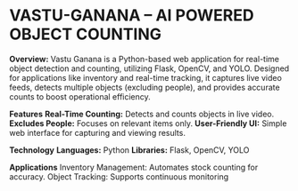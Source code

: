 # VASTU-GANANA – AI POWERED OBJECT COUNTING
**Overview:**
Vastu Ganana is a Python-based web application for real-time object detection and counting, utilizing Flask, OpenCV, and YOLO. Designed for applications like inventory and real-time tracking, it captures live video feeds, detects multiple objects (excluding people), and provides accurate counts to boost operational efficiency.

**Features**
**Real-Time Counting:** Detects and counts objects in live video.
**Excludes People:** Focuses on relevant items only.
**User-Friendly UI:** Simple web interface for capturing and viewing results.

**Technology**
**Languages:** Python
**Libraries:** Flask, OpenCV, YOLO

**Applications**
Inventory Management: Automates stock counting for accuracy.
Object Tracking: Supports continuous monitoring
